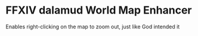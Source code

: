 # FFXIV dalamud World Map Enhancer

Enables right-clicking on the map to zoom out, just like God intended it